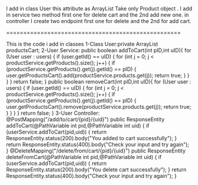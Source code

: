 I add in class User this attribute as ArrayList Take only Product object .
I add in service two method first one for delete cart and the 2nd add new one.
in controller I create two endpoint first one for delete and the 2nd for add cart.

===================================================

This is the code i add in classes
1-Class User:private ArrayList<Product> productsCart;
2-User Service:
public boolean addToCart(int pID,int uID){
        for (User user : users) {
            if (user.getId() == uID) {
                for (int j = 0; j < productService.getProducts().size(); j++) {
                    if (productService.getProducts().get(j).getId() == pID) {
                        user.getProductsCart().add(productService.products.get(j));
                        return true;
                    }
                }
            }
        }
        return false;
    }
    public boolean removeCart(int pID,int uID){
        for (User user : users) {
            if (user.getId() == uID) {
                for (int j = 0; j < productService.getProducts().size(); j++) {
                    if (productService.getProducts().get(j).getId() == pID) {
                        user.getProductsCart().remove(productService.products.get(j));
                        return true;
                    }
                }
            }
        }
        return false;
    }
    3-User Controller:
    @PostMapping("/add/to/cart/{pid}/{uid}")
    public ResponseEntity addToCart(@PathVariable int pid,@PathVariable int uid) {
        if (userService.addToCart(pid,uid)) {
            return ResponseEntity.status(200).body("You added to cart successfully");
        }
        return ResponseEntity.status(400).body("Check your input and try again");
    }
    @DeleteMapping("/delete/from/cart/{pid}/{uid}")
    public ResponseEntity deleteFromCart(@PathVariable int pid,@PathVariable int uid) {
        if (userService.addToCart(pid,uid)) {
            return ResponseEntity.status(200).body("You delete cart successfully");
        }
        return ResponseEntity.status(400).body("Check your input and try again");
    }
